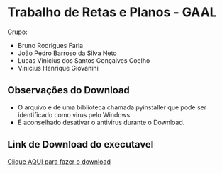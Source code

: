 # Trabalho de Retas e Planos - GAAL

Grupo:
- Bruno Rodrigues Faria  
- João Pedro Barroso da Silva Neto  
- Lucas Vinicius dos Santos Gonçalves Coelho
- Vinicius Henrique Giovanini


## Observações do Download

- O arquivo é de uma biblioteca chamada pyinstaller que pode ser identificado como virus pelo Windows.
- É aconselhado desativar o antivirus durante o Download.

## Link de Download do executavel

[Clique AQUI para fazer o download](https://github.com/viniciushgiovanini/retas-gaal/releases/download/Interface/interface.exe)